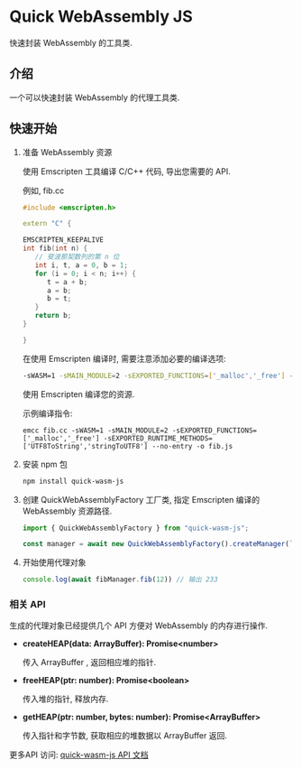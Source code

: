 # Quick WebAssembly JS

快速封装 WebAssembly 的工具类. 

## 介绍

一个可以快速封装 WebAssembly 的代理工具类. 

## 快速开始

1. 准备 WebAssembly 资源

   使用 Emscripten 工具编译 C/C++ 代码, 导出您需要的 API. 

   例如, fib.cc
   ```Cpp
   #include <emscripten.h>

   extern "C" {

   EMSCRIPTEN_KEEPALIVE
   int fib(int n) {
      // 斐波那契数列的第 n 位
      int i, t, a = 0, b = 1;
      for (i = 0; i < n; i++) {
         t = a + b;
         a = b;
         b = t;
      }
      return b;
   }

   }
   ```
   
   在使用 Emscripten 编译时, 需要注意添加必要的编译选项:

   ```bash
   -sWASM=1 -sMAIN_MODULE=2 -sEXPORTED_FUNCTIONS=['_malloc','_free'] -sEXPORTED_RUNTIME_METHODS=['UTF8ToString','stringToUTF8'] --no-entry
   ```

   使用 Emscripten 编译您的资源. 
   
   示例编译指令:
   ```
   emcc fib.cc -sWASM=1 -sMAIN_MODULE=2 -sEXPORTED_FUNCTIONS=['_malloc','_free'] -sEXPORTED_RUNTIME_METHODS=['UTF8ToString','stringToUTF8'] --no-entry -o fib.js
   ```


2. 安装 npm 包

   ```bash
   npm install quick-wasm-js
   ```

3. 创建 QuickWebAssemblyFactory 工厂类, 指定 Emscripten 编译的 WebAssembly 资源路径.
   ```js
   import { QuickWebAssemblyFactory } from "quick-wasm-js";

   const manager = await new QuickWebAssemblyFactory().createManager(`fib.js`, `fib.wasm`);
   ```

4. 开始使用代理对象
   ```js
   console.log(await fibManager.fib(12)) // 输出 233
   ```

### 相关 API

生成的代理对象已经提供几个 API 方便对 WebAssembly 的内存进行操作.

- **createHEAP(data: ArrayBuffer): Promise\<number\>**

   传入 ArrayBuffer , 返回相应堆的指针.


- **freeHEAP(ptr: number): Promise\<boolean\>**

   传入堆的指针, 释放内存.

- **getHEAP(ptr: number, bytes: number): Promise\<ArrayBuffer>**
   
   传入指针和字节数, 获取相应的堆数据以 ArrayBuffer 返回.

更多API 访问: [quick-wasm-js API 文档](https://krstar233.github.io/quick-wasm-js/)